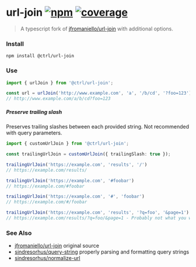 # url-join [![npm](https://badgen.net/npm/v/url-join)](https://www.npmjs.com/package/url-join) [![coverage](https://badgen.net/codecov/c/github/scttcper/url-join)](https://codecov.io/gh/scttcper/url-join)

> A typescript fork of [jfromaniello/url-join](https://github.com/jfromaniello/url-join) with additional options.

### Install
```
npm install @ctrl/url-join
```

### Use

```ts
import { urlJoin } from '@ctrl/url-join';

const url = urlJoin('http://www.example.com', 'a', '/b/cd', '?foo=123')
// http://www.example.com/a/b/cd?foo=123
```

##### Preserve trailing slash

Preserves trailing slashes between each provided string. Not recommended with query parameters.

```ts
import { customUrlJoin } from '@ctrl/url-join';

const trailingUrlJoin = customUrlJoin({ trailingSlash: true });

trailingUrlJoin('https://example.com', 'results', '/')
// https://example.com/results/

trailingUrlJoin('https://example.com', '#foobar')
// https://example.com/#foobar

trailingUrlJoin('https://example.com', '#', 'foobar')
// https://example.com/#/foobar

trailingUrlJoin('https://example.com', 'results', '?q=foo', '&page=1')
// https://example.com/results/?q=foo/&page=1 - Probably not what you want
```

### See Also
- [jfromaniello/url-join](https://github.com/jfromaniello/url-join) original source
- [sindresorhus/query-string](https://github.com/sindresorhus/query-string) properly parsing and formatting query strings
- [sindresorhus/normalize-url](https://github.com/sindresorhus/normalize-url)
